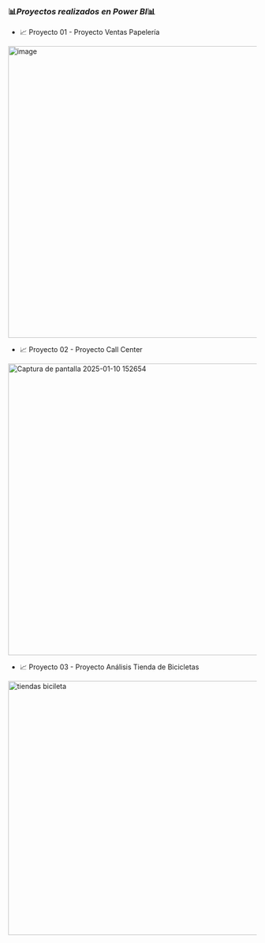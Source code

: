 ### 📊*Proyectos realizados en Power BI*📊

- 📈 Proyecto 01 - Proyecto Ventas Papelería
<img width="590" alt="image" src="https://github.com/user-attachments/assets/e2cbb9d0-591a-436b-be1f-35bb307fd2c2">



- 📈 Proyecto 02 - Proyecto Call Center
<img width="590" alt="Captura de pantalla 2025-01-10 152654" src="https://github.com/user-attachments/assets/e6b5e3ac-dd38-415a-8452-f168d9b2d41b" />




  
- 📈 Proyecto 03 -  Proyecto Análisis Tienda de Bicicletas
<img width="514" alt="tiendas bicileta" src="https://github.com/user-attachments/assets/d35b06ca-981e-4505-ae5d-f1be20a78918" />
